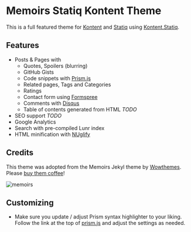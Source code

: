 # Memoirs Statiq Kontent Theme

This is a full featured theme for [Kontent](https://kontent.ai/) and [Statiq](https://statiq.dev/) using [Kontent.Statiq](https://github.com/alanta/Kontent.Statiq).

## Features

* Posts & Pages with
  * Quotes, Spoilers (blurring)
  * GitHub Gists
  * Code snippets with [Prism.js](https://prismjs.com/)
  * Related pages, Tags and Categories
  * Ratings
  * Contact form using [Formspree](https://formspree.io/)
  * Comments with [Disqus](https://disqus.com/)
  * Table of contents generated from HTML _TODO_
* SEO support _TODO_
* Google Analytics
* Search with pre-compiled Lunr index
* HTML minification with [NUglify](https://github.com/trullock/NUglify)

## Credits 

This theme was adopted from the Memoirs Jekyl theme by [Wowthemes](https://bootstrapstarter.com/bootstrap-templates/jekyll-theme-memoirs/). Please [buy them coffee](https://www.wowthemes.net/donate/)!

![memoirs](https://bootstrapstarter.com/assets/img/themes/memoirs-jekyll.jpg)

## Customizing

* Make sure you update / adjust Prism syntax highlighter to your liking. Follow the link at the top of [prism.js](input/assets/js/prism.js) and adjust the settings as needed.
